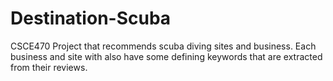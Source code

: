# Destination-Scuba
CSCE470 Project that recommends scuba diving sites and business. Each business and site with also have some defining keywords that are extracted from their reviews.
